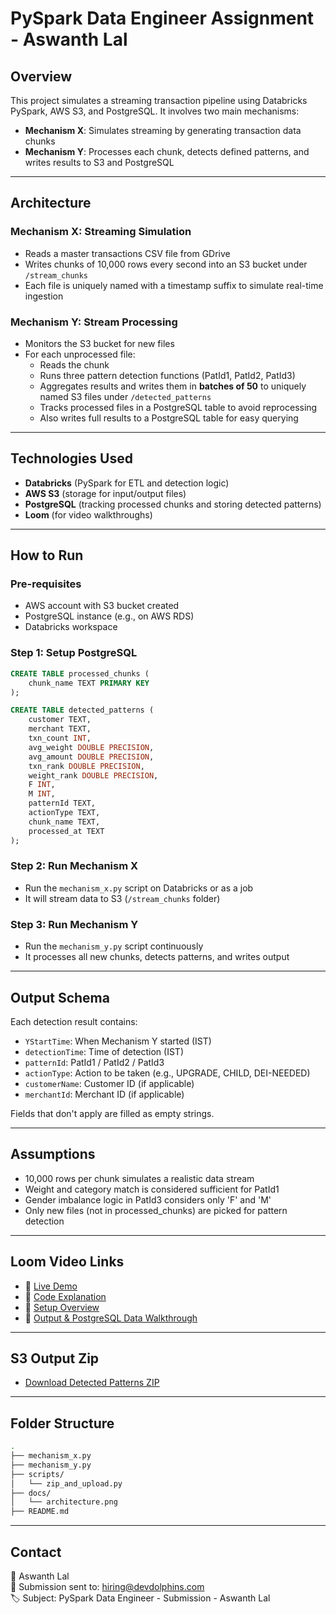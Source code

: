 # PySpark Data Engineer Assignment - Aswanth Lal

## Overview

This project simulates a streaming transaction pipeline using Databricks PySpark, AWS S3, and PostgreSQL. It involves two main mechanisms:

- **Mechanism X**: Simulates streaming by generating transaction data chunks
- **Mechanism Y**: Processes each chunk, detects defined patterns, and writes results to S3 and PostgreSQL

---

## Architecture

### Mechanism X: Streaming Simulation

- Reads a master transactions CSV file from GDrive
- Writes chunks of 10,000 rows every second into an S3 bucket under `/stream_chunks`
- Each file is uniquely named with a timestamp suffix to simulate real-time ingestion

### Mechanism Y: Stream Processing

- Monitors the S3 bucket for new files
- For each unprocessed file:
  - Reads the chunk
  - Runs three pattern detection functions (PatId1, PatId2, PatId3)
  - Aggregates results and writes them in **batches of 50** to uniquely named S3 files under `/detected_patterns`
  - Tracks processed files in a PostgreSQL table to avoid reprocessing
  - Also writes full results to a PostgreSQL table for easy querying

---

## Technologies Used

- **Databricks** (PySpark for ETL and detection logic)
- **AWS S3** (storage for input/output files)
- **PostgreSQL** (tracking processed chunks and storing detected patterns)
- **Loom** (for video walkthroughs)

---

## How to Run

### Pre-requisites

- AWS account with S3 bucket created
- PostgreSQL instance (e.g., on AWS RDS)
- Databricks workspace

### Step 1: Setup PostgreSQL

```sql
CREATE TABLE processed_chunks (
    chunk_name TEXT PRIMARY KEY
);

CREATE TABLE detected_patterns (
    customer TEXT,
    merchant TEXT,
    txn_count INT,
    avg_weight DOUBLE PRECISION,
    avg_amount DOUBLE PRECISION,
    txn_rank DOUBLE PRECISION,
    weight_rank DOUBLE PRECISION,
    F INT,
    M INT,
    patternId TEXT,
    actionType TEXT,
    chunk_name TEXT,
    processed_at TEXT
);
```

### Step 2: Run Mechanism X

- Run the `mechanism_x.py` script on Databricks or as a job
- It will stream data to S3 (`/stream_chunks` folder)

### Step 3: Run Mechanism Y

- Run the `mechanism_y.py` script continuously
- It processes all new chunks, detects patterns, and writes output

---

## Output Schema

Each detection result contains:

- `YStartTime`: When Mechanism Y started (IST)
- `detectionTime`: Time of detection (IST)
- `patternId`: PatId1 / PatId2 / PatId3
- `actionType`: Action to be taken (e.g., UPGRADE, CHILD, DEI-NEEDED)
- `customerName`: Customer ID (if applicable)
- `merchantId`: Merchant ID (if applicable)

Fields that don't apply are filled as empty strings.

---

## Assumptions

- 10,000 rows per chunk simulates a realistic data stream
- Weight and category match is considered sufficient for PatId1
- Gender imbalance logic in PatId3 considers only 'F' and 'M'
- Only new files (not in processed\_chunks) are picked for pattern detection

---

## Loom Video Links

- 🎥 [Live Demo](#)
- 🎥 [Code Explanation](#)
- 🎥 [Setup Overview](#)
- 🎥 [Output & PostgreSQL Data Walkthrough](#)

---

## S3 Output Zip

- [Download Detected Patterns ZIP](https://<your-bucket>.s3.amazonaws.com/detected_patterns.zip)

---

## Folder Structure

```bash
.
├── mechanism_x.py
├── mechanism_y.py
├── scripts/
│   └── zip_and_upload.py
├── docs/
│   └── architecture.png
├── README.md
```

---

## Contact

📧 Aswanth Lal\
📂 Submission sent to: [hiring@devdolphins.com](mailto\:hiring@devdolphins.com)\
🏷 Subject: PySpark Data Engineer - Submission - Aswanth Lal

